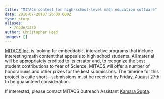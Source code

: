 ```yaml
---
title: "MITACS contest for high-school-level math education software"
date: 2010-07-28T07:26:00.000Z
type: story
aliases:
  - /node/1370
author: Christopher Head
images: []
---
```


<div class="field field-name-body field-type-text-with-summary field-label-hidden"><div class="field-items"><div class="field-item even"><p><a href="http://mitacs.ca/">MITACS Inc.</a> is looking for embeddable, interactive programs that include interesting math content that appeals to high school students. All material will be appropriately credited to its creator and, to recognize the best student contributions to Year of Science, MITACS will offer a number of honorariums and other prizes for the best submissions. The timeline for this project is quite short&#x2014;submissions must be received by Friday, August 27th to be guaranteed consideration.</p>
<p>If interested, please contact MITACS Outreach Assistant <a href="/cdn-cgi/l/email-protection#bed5d9cbcecadffed3d7cadfddcd90dddf">Kamara Gupta</a>.</p>
</div></div></div>    <footer>
          </footer>